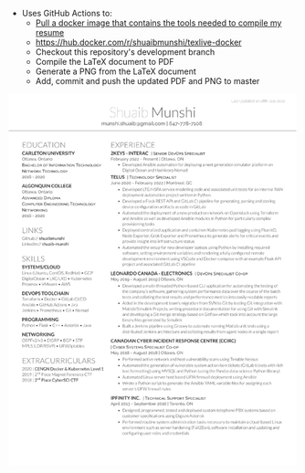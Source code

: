 <!-- # ShuaibMunshiResume -->

- Uses GitHub Actions to:
    - [Pull a docker image that contains the tools needed to compile my resume](https://github.com/shuaibmunshi/texlive-docker)
    - https://hub.docker.com/r/shuaibmunshi/texlive-docker
    - Checkout this repository's development branch
    - Compile the LaTeX document to PDF
    - Generate a PNG from the LaTeX document
    - Add, commit and push the updated PDF and PNG to master 


<!-- ![Alt text](images/resumeworkflow.png?raw=true "Workflow") -->

![Alt text](images/ShuaibMunshiResume-1.png?raw=true "Resume")